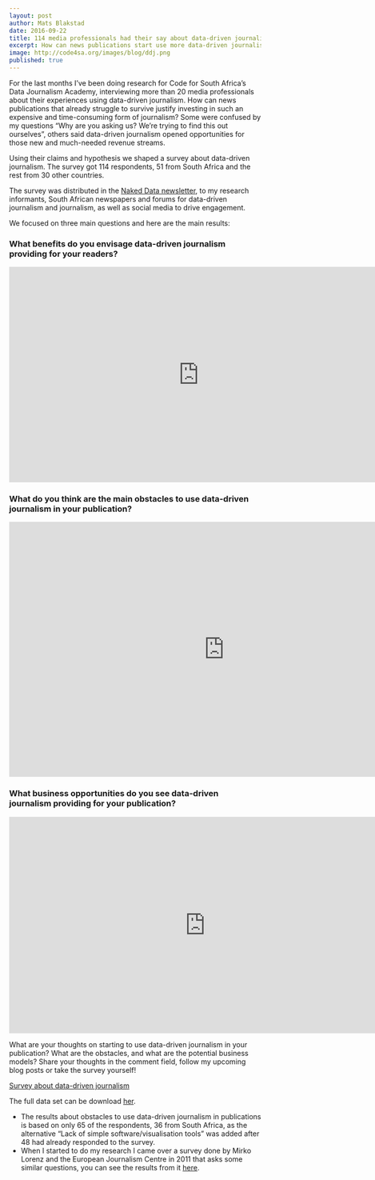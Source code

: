 ```yaml
---
layout: post
author: Mats Blakstad
date: 2016-09-22
title: 114 media professionals had their say about data-driven journalism
excerpt: How can news publications start use more data-driven journalism?
image: http://code4sa.org/images/blog/ddj.png
published: true
---
```


For the last months I’ve been doing research for Code for South Africa’s Data Journalism Academy, interviewing more than 20 media professionals about their experiences using data-driven journalism. How can news publications that already struggle to survive justify investing in such an expensive and time-consuming form of journalism? Some were confused by my questions “Why are you asking us? We’re trying to find this out ourselves”, others said data-driven journalism opened opportunities for those new and much-needed revenue streams.

Using their claims and hypothesis we shaped a survey about data-driven journalism. The survey got 114 respondents, 51 from South Africa and the rest from 30 other countries.

The survey was distributed in the [Naked Data newsletter](http://nakeddata.org/), to my research informants, South African newspapers and forums for data-driven journalism and journalism, as well as social media to drive engagement. 

We focused on three main questions and here are the main results:

<h3>What benefits do you envisage data-driven journalism providing for your readers?</h3>
<iframe width="758" height="431" seamless frameborder="0" scrolling="no" src="https://docs.google.com/spreadsheets/d/1JK8Ho75JUeKSjFNmw566fSKR6Cz80Zaqa-9q1OQbDsU/pubchart?oid=921199768&amp;format=interactive"></iframe>


<h3>What do you think are the main obstacles to use data-driven journalism in your publication?</h3>
<iframe width="859" height="510" seamless frameborder="0" scrolling="no" src="https://docs.google.com/spreadsheets/d/1JK8Ho75JUeKSjFNmw566fSKR6Cz80Zaqa-9q1OQbDsU/pubchart?oid=465580413&amp;format=interactive"></iframe>


<h3>What business opportunities do you see data-driven journalism providing for your publication?</h3>
<iframe width="784" height="433" seamless frameborder="0" scrolling="no" src="https://docs.google.com/spreadsheets/d/1JK8Ho75JUeKSjFNmw566fSKR6Cz80Zaqa-9q1OQbDsU/pubchart?oid=1866505012&amp;format=interactive"></iframe>


What are your thoughts on starting to use data-driven journalism in your publication? What are the obstacles, and what are the potential business models? Share your thoughts in the comment field, follow my upcoming blog posts or take the survey yourself!

[Survey about data-driven journalism](https://goo.gl/forms/Xph8EOolQWsjkuQB2)

The full data set can be download [her](https://docs.google.com/spreadsheets/d/1D0u_O6WaZjUdX9bdnasJdrPPMv8WjzdDi01U2EiBDfQ/edit?usp=sharing).


* The results about obstacles to use data-driven journalism in publications is based on only 65 of the respondents, 36 from South Africa, as the alternative “Lack of simple software/visualisation tools” was added after 48 had already responded to the survey.
* When I started to do my research I came over a survey done by Mirko Lorenz and the European Journalism Centre in 2011 that asks some similar questions, you can see the results from it [here](http://www.slideshare.net/lilianabounegru/preliminary-results-of-ejc-survey-on-training-needs-for-data-journalism).
